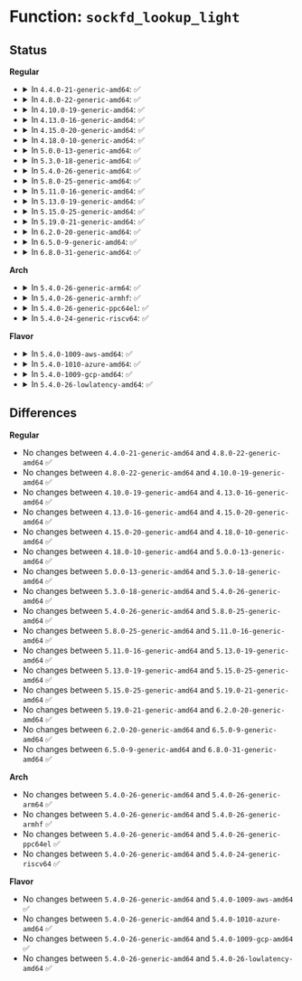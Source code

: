 # Function: <code>sockfd_lookup_light</code>

## Status
<b>Regular</b>
<ul>
<li>
<details>
<summary>In <code>4.4.0-21-generic-amd64</code>: ✅</summary>

```c
struct socket * sockfd_lookup_light(int fd, int * err, int * fput_needed)
```

```json
{
  "name": "sockfd_lookup_light",
  "collision_type": "Unique Static",
  "inline_type": "No",
  "funcs": [
    {
      "addr": 18446744071586173936,
      "name": "sockfd_lookup_light",
      "external": false,
      "loc": "net/socket.c:449",
      "file": "net/socket.c",
      "inline": "seen, unknown",
      "caller_inline": [],
      "caller_func": [
        "net/socket.c:SYSC_accept4",
        "net/socket.c:SYSC_getsockname",
        "net/socket.c:SYSC_getpeername",
        "net/socket.c:SYSC_recvfrom",
        "net/socket.c:SYSC_bind",
        "net/socket.c:SYSC_connect",
        "net/socket.c:SYSC_sendto",
        "net/socket.c:__sys_sendmsg",
        "net/socket.c:__sys_sendmmsg",
        "net/socket.c:__sys_recvmsg",
        "net/socket.c:__sys_recvmmsg",
        "net/socket.c:SyS_socketcall",
        "net/socket.c:SyS_socketcall",
        "net/socket.c:SyS_socketcall",
        "net/socket.c:SyS_socketcall"
      ]
    }
  ],
  "symbols": [
    {
      "addr": 18446744071586173936,
      "name": "sockfd_lookup_light",
      "section": ".text",
      "bind": "STB_LOCAL",
      "size": 102
    }
  ]
}
```
</details>
</li>
<li>
<details>
<summary>In <code>4.8.0-22-generic-amd64</code>: ✅</summary>

```c
struct socket * sockfd_lookup_light(int fd, int * err, int * fput_needed)
```

```json
{
  "name": "sockfd_lookup_light",
  "collision_type": "Unique Static",
  "inline_type": "No",
  "funcs": [
    {
      "addr": 18446744071586594592,
      "name": "sockfd_lookup_light",
      "external": false,
      "loc": "net/socket.c:449",
      "file": "net/socket.c",
      "inline": "seen, unknown",
      "caller_inline": [],
      "caller_func": [
        "net/socket.c:SyS_socketcall",
        "net/socket.c:SyS_socketcall",
        "net/socket.c:SyS_socketcall",
        "net/socket.c:SyS_socketcall",
        "net/socket.c:__sys_recvmmsg",
        "net/socket.c:__sys_recvmsg",
        "net/socket.c:__sys_sendmmsg",
        "net/socket.c:__sys_sendmsg",
        "net/socket.c:SYSC_recvfrom",
        "net/socket.c:SYSC_sendto",
        "net/socket.c:SYSC_getpeername",
        "net/socket.c:SYSC_getsockname",
        "net/socket.c:SYSC_connect",
        "net/socket.c:SYSC_accept4",
        "net/socket.c:SYSC_bind"
      ]
    }
  ],
  "symbols": [
    {
      "addr": 18446744071586594592,
      "name": "sockfd_lookup_light",
      "section": ".text",
      "bind": "STB_LOCAL",
      "size": 102
    }
  ]
}
```
</details>
</li>
<li>
<details>
<summary>In <code>4.10.0-19-generic-amd64</code>: ✅</summary>

```c
struct socket * sockfd_lookup_light(int fd, int * err, int * fput_needed)
```

```json
{
  "name": "sockfd_lookup_light",
  "collision_type": "Unique Static",
  "inline_type": "No",
  "funcs": [
    {
      "addr": 18446744071586778960,
      "name": "sockfd_lookup_light",
      "external": false,
      "loc": "net/socket.c:491",
      "file": "net/socket.c",
      "inline": "seen, unknown",
      "caller_inline": [],
      "caller_func": [
        "net/socket.c:SyS_socketcall",
        "net/socket.c:SyS_socketcall",
        "net/socket.c:SyS_socketcall",
        "net/socket.c:SyS_socketcall",
        "net/socket.c:__sys_recvmmsg",
        "net/socket.c:__sys_recvmsg",
        "net/socket.c:__sys_sendmmsg",
        "net/socket.c:__sys_sendmsg",
        "net/socket.c:SYSC_recvfrom",
        "net/socket.c:SYSC_sendto",
        "net/socket.c:SYSC_getpeername",
        "net/socket.c:SYSC_getsockname",
        "net/socket.c:SYSC_connect",
        "net/socket.c:SYSC_accept4",
        "net/socket.c:SYSC_bind"
      ]
    }
  ],
  "symbols": [
    {
      "addr": 18446744071586778960,
      "name": "sockfd_lookup_light",
      "section": ".text",
      "bind": "STB_LOCAL",
      "size": 102
    }
  ]
}
```
</details>
</li>
<li>
<details>
<summary>In <code>4.13.0-16-generic-amd64</code>: ✅</summary>

```c
struct socket * sockfd_lookup_light(int fd, int * err, int * fput_needed)
```

```json
{
  "name": "sockfd_lookup_light",
  "collision_type": "Unique Static",
  "inline_type": "No",
  "funcs": [
    {
      "addr": 18446744071586900080,
      "name": "sockfd_lookup_light",
      "external": false,
      "loc": "net/socket.c:489",
      "file": "net/socket.c",
      "inline": "seen, unknown",
      "caller_inline": [],
      "caller_func": [
        "net/socket.c:SyS_socketcall",
        "net/socket.c:SyS_socketcall",
        "net/socket.c:SyS_socketcall",
        "net/socket.c:SyS_socketcall",
        "net/socket.c:__sys_recvmmsg",
        "net/socket.c:__sys_recvmsg",
        "net/socket.c:__sys_sendmmsg",
        "net/socket.c:__sys_sendmsg",
        "net/socket.c:SYSC_recvfrom",
        "net/socket.c:SYSC_sendto",
        "net/socket.c:SYSC_getpeername",
        "net/socket.c:SYSC_getsockname",
        "net/socket.c:SYSC_connect",
        "net/socket.c:SYSC_accept4",
        "net/socket.c:SYSC_bind"
      ]
    }
  ],
  "symbols": [
    {
      "addr": 18446744071586900080,
      "name": "sockfd_lookup_light",
      "section": ".text",
      "bind": "STB_LOCAL",
      "size": 104
    }
  ]
}
```
</details>
</li>
<li>
<details>
<summary>In <code>4.15.0-20-generic-amd64</code>: ✅</summary>

```c
struct socket * sockfd_lookup_light(int fd, int * err, int * fput_needed)
```

```json
{
  "name": "sockfd_lookup_light",
  "collision_type": "Unique Static",
  "inline_type": "No",
  "funcs": [
    {
      "addr": 18446744071587391824,
      "name": "sockfd_lookup_light",
      "external": false,
      "loc": "net/socket.c:495",
      "file": "net/socket.c",
      "inline": "seen, unknown",
      "caller_inline": [],
      "caller_func": [
        "net/socket.c:SyS_socketcall",
        "net/socket.c:SyS_socketcall",
        "net/socket.c:SyS_socketcall",
        "net/socket.c:SyS_socketcall",
        "net/socket.c:__sys_recvmmsg",
        "net/socket.c:__sys_recvmsg",
        "net/socket.c:__sys_sendmmsg",
        "net/socket.c:__sys_sendmsg",
        "net/socket.c:SYSC_recvfrom",
        "net/socket.c:SYSC_sendto",
        "net/socket.c:SYSC_getpeername",
        "net/socket.c:SYSC_getsockname",
        "net/socket.c:SYSC_connect",
        "net/socket.c:SYSC_accept4",
        "net/socket.c:SYSC_bind"
      ]
    }
  ],
  "symbols": [
    {
      "addr": 18446744071587391824,
      "name": "sockfd_lookup_light",
      "section": ".text",
      "bind": "STB_LOCAL",
      "size": 104
    }
  ]
}
```
</details>
</li>
<li>
<details>
<summary>In <code>4.18.0-10-generic-amd64</code>: ✅</summary>

```c
struct socket * sockfd_lookup_light(int fd, int * err, int * fput_needed)
```

```json
{
  "name": "sockfd_lookup_light",
  "collision_type": "Unique Static",
  "inline_type": "No",
  "funcs": [
    {
      "addr": 18446744071587692480,
      "name": "sockfd_lookup_light",
      "external": false,
      "loc": "net/socket.c:489",
      "file": "net/socket.c",
      "inline": "seen, unknown",
      "caller_inline": [],
      "caller_func": [
        "net/socket.c:__sys_recvmmsg",
        "net/socket.c:__sys_recvmsg",
        "net/socket.c:__sys_sendmmsg",
        "net/socket.c:__sys_sendmsg",
        "net/socket.c:__sys_shutdown",
        "net/socket.c:__sys_getsockopt",
        "net/socket.c:__sys_setsockopt",
        "net/socket.c:__sys_recvfrom",
        "net/socket.c:__sys_sendto",
        "net/socket.c:__sys_getpeername",
        "net/socket.c:__sys_getsockname",
        "net/socket.c:__sys_connect",
        "net/socket.c:__sys_accept4",
        "net/socket.c:__sys_listen",
        "net/socket.c:__sys_bind"
      ]
    }
  ],
  "symbols": [
    {
      "addr": 18446744071587692480,
      "name": "sockfd_lookup_light",
      "section": ".text",
      "bind": "STB_LOCAL",
      "size": 102
    }
  ]
}
```
</details>
</li>
<li>
<details>
<summary>In <code>5.0.0-13-generic-amd64</code>: ✅</summary>

```c
struct socket * sockfd_lookup_light(int fd, int * err, int * fput_needed)
```

```json
{
  "name": "sockfd_lookup_light",
  "collision_type": "Unique Static",
  "inline_type": "No",
  "funcs": [
    {
      "addr": 18446744071587826576,
      "name": "sockfd_lookup_light",
      "external": false,
      "loc": "net/socket.c:468",
      "file": "net/socket.c",
      "inline": "seen, unknown",
      "caller_inline": [],
      "caller_func": [
        "net/socket.c:do_recvmmsg",
        "net/socket.c:__sys_recvmsg",
        "net/socket.c:__sys_sendmmsg",
        "net/socket.c:__sys_sendmsg",
        "net/socket.c:__sys_shutdown",
        "net/socket.c:__sys_getsockopt",
        "net/socket.c:__sys_setsockopt",
        "net/socket.c:__sys_recvfrom",
        "net/socket.c:__sys_sendto",
        "net/socket.c:__sys_getpeername",
        "net/socket.c:__sys_getsockname",
        "net/socket.c:__sys_connect",
        "net/socket.c:__sys_accept4",
        "net/socket.c:__sys_listen",
        "net/socket.c:__sys_bind"
      ]
    }
  ],
  "symbols": [
    {
      "addr": 18446744071587826576,
      "name": "sockfd_lookup_light",
      "section": ".text",
      "bind": "STB_LOCAL",
      "size": 102
    }
  ]
}
```
</details>
</li>
<li>
<details>
<summary>In <code>5.3.0-18-generic-amd64</code>: ✅</summary>

```c
struct socket * sockfd_lookup_light(int fd, int * err, int * fput_needed)
```

```json
{
  "name": "sockfd_lookup_light",
  "collision_type": "Unique Static",
  "inline_type": "No",
  "funcs": [
    {
      "addr": 18446744071588129440,
      "name": "sockfd_lookup_light",
      "external": false,
      "loc": "net/socket.c:479",
      "file": "net/socket.c",
      "inline": "seen, unknown",
      "caller_inline": [],
      "caller_func": [
        "net/socket.c:do_recvmmsg",
        "net/socket.c:__sys_recvmsg",
        "net/socket.c:__sys_sendmmsg",
        "net/socket.c:__sys_sendmsg",
        "net/socket.c:__sys_shutdown",
        "net/socket.c:__sys_getsockopt",
        "net/socket.c:__sys_setsockopt",
        "net/socket.c:__sys_recvfrom",
        "net/socket.c:__sys_sendto",
        "net/socket.c:__sys_getpeername",
        "net/socket.c:__sys_getsockname",
        "net/socket.c:__sys_connect",
        "net/socket.c:__sys_accept4",
        "net/socket.c:__sys_listen",
        "net/socket.c:__sys_bind"
      ]
    }
  ],
  "symbols": [
    {
      "addr": 18446744071588129440,
      "name": "sockfd_lookup_light",
      "section": ".text",
      "bind": "STB_LOCAL",
      "size": 105
    }
  ]
}
```
</details>
</li>
<li>
<details>
<summary>In <code>5.4.0-26-generic-amd64</code>: ✅</summary>

```c
struct socket * sockfd_lookup_light(int fd, int * err, int * fput_needed)
```

```json
{
  "name": "sockfd_lookup_light",
  "collision_type": "Unique Static",
  "inline_type": "No",
  "funcs": [
    {
      "addr": 18446744071588334576,
      "name": "sockfd_lookup_light",
      "external": false,
      "loc": "net/socket.c:479",
      "file": "net/socket.c",
      "inline": "seen, unknown",
      "caller_inline": [],
      "caller_func": [
        "net/socket.c:do_recvmmsg",
        "net/socket.c:__sys_recvmsg",
        "net/socket.c:__sys_sendmmsg",
        "net/socket.c:__sys_sendmsg",
        "net/socket.c:__sys_shutdown",
        "net/socket.c:__sys_getsockopt",
        "net/socket.c:__sys_setsockopt",
        "net/socket.c:__sys_recvfrom",
        "net/socket.c:__sys_sendto",
        "net/socket.c:__sys_getpeername",
        "net/socket.c:__sys_getsockname",
        "net/socket.c:__sys_connect",
        "net/socket.c:__sys_accept4",
        "net/socket.c:__sys_listen",
        "net/socket.c:__sys_bind"
      ]
    }
  ],
  "symbols": [
    {
      "addr": 18446744071588334576,
      "name": "sockfd_lookup_light",
      "section": ".text",
      "bind": "STB_LOCAL",
      "size": 105
    }
  ]
}
```
</details>
</li>
<li>
<details>
<summary>In <code>5.8.0-25-generic-amd64</code>: ✅</summary>

```c
struct socket * sockfd_lookup_light(int fd, int * err, int * fput_needed)
```

```json
{
  "name": "sockfd_lookup_light",
  "collision_type": "Unique Static",
  "inline_type": "No",
  "funcs": [
    {
      "addr": 18446744071589194080,
      "name": "sockfd_lookup_light",
      "external": false,
      "loc": "net/socket.c:494",
      "file": "net/socket.c",
      "inline": "seen, unknown",
      "caller_inline": [],
      "caller_func": [
        "net/socket.c:do_recvmmsg",
        "net/socket.c:__sys_recvmsg",
        "net/socket.c:__sys_sendmmsg",
        "net/socket.c:__sys_sendmsg",
        "net/socket.c:__sys_shutdown",
        "net/socket.c:__sys_getsockopt",
        "net/socket.c:__sys_setsockopt",
        "net/socket.c:__sys_recvfrom",
        "net/socket.c:__sys_sendto",
        "net/socket.c:__sys_getpeername",
        "net/socket.c:__sys_getsockname",
        "net/socket.c:__sys_listen",
        "net/socket.c:__sys_bind"
      ]
    }
  ],
  "symbols": [
    {
      "addr": 18446744071589194080,
      "name": "sockfd_lookup_light",
      "section": ".text",
      "bind": "STB_LOCAL",
      "size": 103
    }
  ]
}
```
</details>
</li>
<li>
<details>
<summary>In <code>5.11.0-16-generic-amd64</code>: ✅</summary>

```c
struct socket * sockfd_lookup_light(int fd, int * err, int * fput_needed)
```

```json
{
  "name": "sockfd_lookup_light",
  "collision_type": "Unique Static",
  "inline_type": "No",
  "funcs": [
    {
      "addr": 18446744071589192608,
      "name": "sockfd_lookup_light",
      "external": false,
      "loc": "net/socket.c:494",
      "file": "net/socket.c",
      "inline": "seen, unknown",
      "caller_inline": [],
      "caller_func": [
        "net/socket.c:do_recvmmsg",
        "net/socket.c:__sys_recvmsg",
        "net/socket.c:__sys_sendmmsg",
        "net/socket.c:__sys_sendmsg",
        "net/socket.c:__sys_shutdown",
        "net/socket.c:__sys_getsockopt",
        "net/socket.c:__sys_setsockopt",
        "net/socket.c:__sys_recvfrom",
        "net/socket.c:__sys_sendto",
        "net/socket.c:__sys_getpeername",
        "net/socket.c:__sys_getsockname",
        "net/socket.c:__sys_listen",
        "net/socket.c:__sys_bind"
      ]
    }
  ],
  "symbols": [
    {
      "addr": 18446744071589192608,
      "name": "sockfd_lookup_light",
      "section": ".text",
      "bind": "STB_LOCAL",
      "size": 103
    }
  ]
}
```
</details>
</li>
<li>
<details>
<summary>In <code>5.13.0-19-generic-amd64</code>: ✅</summary>

```c
struct socket * sockfd_lookup_light(int fd, int * err, int * fput_needed)
```

```json
{
  "name": "sockfd_lookup_light",
  "collision_type": "Unique Static",
  "inline_type": "No",
  "funcs": [
    {
      "addr": 18446744071589086128,
      "name": "sockfd_lookup_light",
      "external": false,
      "loc": "net/socket.c:495",
      "file": "net/socket.c",
      "inline": "seen, unknown",
      "caller_inline": [],
      "caller_func": [
        "net/socket.c:do_recvmmsg",
        "net/socket.c:__sys_recvmsg",
        "net/socket.c:__sys_sendmmsg",
        "net/socket.c:__sys_sendmsg",
        "net/socket.c:__sys_shutdown",
        "net/socket.c:__sys_getsockopt",
        "net/socket.c:__sys_setsockopt",
        "net/socket.c:__sys_recvfrom",
        "net/socket.c:__sys_sendto",
        "net/socket.c:__sys_getpeername",
        "net/socket.c:__sys_getsockname",
        "net/socket.c:__sys_listen",
        "net/socket.c:__sys_bind"
      ]
    }
  ],
  "symbols": [
    {
      "addr": 18446744071589086128,
      "name": "sockfd_lookup_light",
      "section": ".text",
      "bind": "STB_LOCAL",
      "size": 103
    }
  ]
}
```
</details>
</li>
<li>
<details>
<summary>In <code>5.15.0-25-generic-amd64</code>: ✅</summary>

```c
struct socket * sockfd_lookup_light(int fd, int * err, int * fput_needed)
```

```json
{
  "name": "sockfd_lookup_light",
  "collision_type": "Unique Static",
  "inline_type": "No",
  "funcs": [
    {
      "addr": 18446744071589803040,
      "name": "sockfd_lookup_light",
      "external": false,
      "loc": "net/socket.c:545",
      "file": "net/socket.c",
      "inline": "seen, unknown",
      "caller_inline": [],
      "caller_func": [
        "net/socket.c:do_recvmmsg",
        "net/socket.c:__sys_recvmsg",
        "net/socket.c:__sys_sendmmsg",
        "net/socket.c:__sys_sendmsg",
        "net/socket.c:__sys_shutdown",
        "net/socket.c:__sys_getsockopt",
        "net/socket.c:__sys_setsockopt",
        "net/socket.c:__sys_recvfrom",
        "net/socket.c:__sys_sendto",
        "net/socket.c:__sys_getpeername",
        "net/socket.c:__sys_getsockname",
        "net/socket.c:__sys_listen",
        "net/socket.c:__sys_bind"
      ]
    }
  ],
  "symbols": [
    {
      "addr": 18446744071589803040,
      "name": "sockfd_lookup_light",
      "section": ".text",
      "bind": "STB_LOCAL",
      "size": 103
    }
  ]
}
```
</details>
</li>
<li>
<details>
<summary>In <code>5.19.0-21-generic-amd64</code>: ✅</summary>

```c
struct socket * sockfd_lookup_light(int fd, int * err, int * fput_needed)
```

```json
{
  "name": "sockfd_lookup_light",
  "collision_type": "Unique Static",
  "inline_type": "No",
  "funcs": [
    {
      "addr": 18446744071591321360,
      "name": "sockfd_lookup_light",
      "external": false,
      "loc": "net/socket.c:546",
      "file": "net/socket.c",
      "inline": "seen, unknown",
      "caller_inline": [],
      "caller_func": [
        "net/socket.c:do_recvmmsg",
        "net/socket.c:__sys_recvmsg",
        "net/socket.c:__sys_sendmmsg",
        "net/socket.c:__sys_sendmsg",
        "net/socket.c:__sys_shutdown",
        "net/socket.c:__sys_getsockopt",
        "net/socket.c:__sys_setsockopt",
        "net/socket.c:__sys_recvfrom",
        "net/socket.c:__sys_sendto",
        "net/socket.c:__sys_getpeername",
        "net/socket.c:__sys_getsockname",
        "net/socket.c:__sys_listen",
        "net/socket.c:__sys_bind"
      ]
    }
  ],
  "symbols": [
    {
      "addr": 18446744071591321360,
      "name": "sockfd_lookup_light",
      "section": ".text",
      "bind": "STB_LOCAL",
      "size": 128
    }
  ]
}
```
</details>
</li>
<li>
<details>
<summary>In <code>6.2.0-20-generic-amd64</code>: ✅</summary>

```c
struct socket * sockfd_lookup_light(int fd, int * err, int * fput_needed)
```

```json
{
  "name": "sockfd_lookup_light",
  "collision_type": "Unique Static",
  "inline_type": "No",
  "funcs": [
    {
      "addr": 18446744071593075008,
      "name": "sockfd_lookup_light",
      "external": false,
      "loc": "net/socket.c:548",
      "file": "net/socket.c",
      "inline": "seen, unknown",
      "caller_inline": [],
      "caller_func": [
        "net/socket.c:do_recvmmsg",
        "net/socket.c:__sys_recvmsg",
        "net/socket.c:__sys_sendmmsg",
        "net/socket.c:__sys_sendmsg",
        "net/socket.c:__sys_shutdown",
        "net/socket.c:__sys_getsockopt",
        "net/socket.c:__sys_setsockopt",
        "net/socket.c:__sys_recvfrom",
        "net/socket.c:__sys_sendto",
        "net/socket.c:__sys_getpeername",
        "net/socket.c:__sys_getsockname",
        "net/socket.c:__sys_listen",
        "net/socket.c:__sys_bind"
      ]
    }
  ],
  "symbols": [
    {
      "addr": 18446744071593075008,
      "name": "sockfd_lookup_light",
      "section": ".text",
      "bind": "STB_LOCAL",
      "size": 128
    }
  ]
}
```
</details>
</li>
<li>
<details>
<summary>In <code>6.5.0-9-generic-amd64</code>: ✅</summary>

```c
struct socket * sockfd_lookup_light(int fd, int * err, int * fput_needed)
```

```json
{
  "name": "sockfd_lookup_light",
  "collision_type": "Unique Static",
  "inline_type": "No",
  "funcs": [
    {
      "addr": 18446744071593526512,
      "name": "sockfd_lookup_light",
      "external": false,
      "loc": "net/socket.c:551",
      "file": "net/socket.c",
      "inline": "seen, unknown",
      "caller_inline": [],
      "caller_func": [
        "net/socket.c:do_recvmmsg",
        "net/socket.c:__sys_recvmsg",
        "net/socket.c:__sys_sendmmsg",
        "net/socket.c:__sys_sendmsg",
        "net/socket.c:__sys_shutdown",
        "net/socket.c:__sys_getsockopt",
        "net/socket.c:__sys_setsockopt",
        "net/socket.c:__sys_recvfrom",
        "net/socket.c:__sys_sendto",
        "net/socket.c:__sys_getpeername",
        "net/socket.c:__sys_getsockname",
        "net/socket.c:__sys_listen",
        "net/socket.c:__sys_bind"
      ]
    }
  ],
  "symbols": [
    {
      "addr": 18446744071593526512,
      "name": "sockfd_lookup_light",
      "section": ".text",
      "bind": "STB_LOCAL",
      "size": 131
    }
  ]
}
```
</details>
</li>
<li>
<details>
<summary>In <code>6.8.0-31-generic-amd64</code>: ✅</summary>

```c
struct socket * sockfd_lookup_light(int fd, int * err, int * fput_needed)
```

```json
{
  "name": "sockfd_lookup_light",
  "collision_type": "Unique Static",
  "inline_type": "No",
  "funcs": [
    {
      "addr": 18446744071594297936,
      "name": "sockfd_lookup_light",
      "external": false,
      "loc": "net/socket.c:553",
      "file": "net/socket.c",
      "inline": "seen, unknown",
      "caller_inline": [],
      "caller_func": [
        "net/socket.c:do_recvmmsg",
        "net/socket.c:__sys_recvmsg",
        "net/socket.c:__sys_sendmmsg",
        "net/socket.c:__sys_sendmsg",
        "net/socket.c:__sys_shutdown",
        "net/socket.c:__sys_getsockopt",
        "net/socket.c:__sys_setsockopt",
        "net/socket.c:__sys_recvfrom",
        "net/socket.c:__sys_sendto",
        "net/socket.c:__sys_getpeername",
        "net/socket.c:__sys_getsockname",
        "net/socket.c:__sys_listen",
        "net/socket.c:__sys_bind"
      ]
    }
  ],
  "symbols": [
    {
      "addr": 18446744071594297936,
      "name": "sockfd_lookup_light",
      "section": ".text",
      "bind": "STB_LOCAL",
      "size": 131
    }
  ]
}
```
</details>
</li>
</ul>
<b>Arch</b>
<ul>
<li>
<details>
<summary>In <code>5.4.0-26-generic-arm64</code>: ✅</summary>

```c
struct socket * sockfd_lookup_light(int fd, int * err, int * fput_needed)
```

```json
{
  "name": "sockfd_lookup_light",
  "collision_type": "Unique Static",
  "inline_type": "No",
  "funcs": [
    {
      "addr": 18446603336501828336,
      "name": "sockfd_lookup_light",
      "external": false,
      "loc": "net/socket.c:479",
      "file": "net/socket.c",
      "inline": "seen, unknown",
      "caller_inline": [],
      "caller_func": [
        "net/socket.c:do_recvmmsg",
        "net/socket.c:__sys_recvmsg",
        "net/socket.c:__sys_sendmmsg",
        "net/socket.c:__sys_sendmsg",
        "net/socket.c:__sys_shutdown",
        "net/socket.c:__arm64_sys_getsockopt",
        "net/socket.c:__arm64_sys_setsockopt",
        "net/socket.c:__sys_recvfrom",
        "net/socket.c:__sys_sendto",
        "net/socket.c:__sys_getpeername",
        "net/socket.c:__sys_getsockname",
        "net/socket.c:__sys_connect",
        "net/socket.c:__sys_accept4",
        "net/socket.c:__sys_listen",
        "net/socket.c:__sys_bind"
      ]
    }
  ],
  "symbols": [
    {
      "addr": 18446603336501828336,
      "name": "sockfd_lookup_light",
      "section": ".text",
      "bind": "STB_LOCAL",
      "size": 164
    }
  ]
}
```
</details>
</li>
<li>
<details>
<summary>In <code>5.4.0-26-generic-armhf</code>: ✅</summary>

```c
struct socket * sockfd_lookup_light(int fd, int * err, int * fput_needed)
```

```json
{
  "name": "sockfd_lookup_light",
  "collision_type": "Unique Static",
  "inline_type": "No",
  "funcs": [
    {
      "addr": 3234609988,
      "name": "sockfd_lookup_light",
      "external": false,
      "loc": "net/socket.c:479",
      "file": "net/socket.c",
      "inline": "seen, unknown",
      "caller_inline": [],
      "caller_func": [
        "net/socket.c:do_recvmmsg",
        "net/socket.c:__sys_recvmsg",
        "net/socket.c:__sys_sendmmsg",
        "net/socket.c:__sys_sendmsg",
        "net/socket.c:__sys_shutdown",
        "net/socket.c:__se_sys_getsockopt",
        "net/socket.c:__se_sys_setsockopt",
        "net/socket.c:__sys_recvfrom",
        "net/socket.c:__sys_sendto",
        "net/socket.c:__sys_getpeername",
        "net/socket.c:__sys_getsockname",
        "net/socket.c:__sys_connect",
        "net/socket.c:__sys_accept4",
        "net/socket.c:__sys_listen",
        "net/socket.c:__sys_bind"
      ]
    }
  ],
  "symbols": [
    {
      "addr": 3234609988,
      "name": "sockfd_lookup_light",
      "section": ".text",
      "bind": "STB_LOCAL",
      "size": 132
    }
  ]
}
```
</details>
</li>
<li>
<details>
<summary>In <code>5.4.0-26-generic-ppc64el</code>: ✅</summary>

```c
struct socket * sockfd_lookup_light(int fd, int * err, int * fput_needed)
```

```json
{
  "name": "sockfd_lookup_light",
  "collision_type": "Unique Static",
  "inline_type": "No",
  "funcs": [
    {
      "addr": 13835058055295230544,
      "name": "sockfd_lookup_light",
      "external": false,
      "loc": "net/socket.c:479",
      "file": "net/socket.c",
      "inline": "seen, unknown",
      "caller_inline": [],
      "caller_func": [
        "net/socket.c:do_recvmmsg",
        "net/socket.c:__sys_recvmsg",
        "net/socket.c:__sys_sendmmsg",
        "net/socket.c:__sys_sendmmsg",
        "net/socket.c:__sys_sendmsg",
        "net/socket.c:__sys_shutdown",
        "net/socket.c:__sys_getsockopt",
        "net/socket.c:__sys_setsockopt",
        "net/socket.c:__sys_recvfrom",
        "net/socket.c:__sys_sendto",
        "net/socket.c:__sys_getpeername",
        "net/socket.c:__sys_getsockname",
        "net/socket.c:__sys_connect",
        "net/socket.c:__sys_accept4",
        "net/socket.c:__sys_listen",
        "net/socket.c:__sys_bind"
      ]
    }
  ],
  "symbols": [
    {
      "addr": 13835058055295230544,
      "name": "sockfd_lookup_light",
      "section": ".text",
      "bind": "STB_LOCAL",
      "size": 208
    }
  ]
}
```
</details>
</li>
<li>
<details>
<summary>In <code>5.4.0-24-generic-riscv64</code>: ✅</summary>

```c
struct socket * sockfd_lookup_light(int fd, int * err, int * fput_needed)
```

```json
{
  "name": "sockfd_lookup_light",
  "collision_type": "Unique Static",
  "inline_type": "No",
  "funcs": [
    {
      "addr": 18446743936278174702,
      "name": "sockfd_lookup_light",
      "external": false,
      "loc": "net/socket.c:479",
      "file": "net/socket.c",
      "inline": "seen, unknown",
      "caller_inline": [],
      "caller_func": [
        "net/socket.c:do_recvmmsg",
        "net/socket.c:__sys_recvmsg",
        "net/socket.c:__sys_sendmmsg",
        "net/socket.c:__sys_sendmsg",
        "net/socket.c:__sys_shutdown",
        "net/socket.c:__se_sys_getsockopt",
        "net/socket.c:__se_sys_setsockopt",
        "net/socket.c:__sys_recvfrom",
        "net/socket.c:__sys_sendto",
        "net/socket.c:__sys_getpeername",
        "net/socket.c:__sys_getsockname",
        "net/socket.c:__sys_connect",
        "net/socket.c:__sys_accept4",
        "net/socket.c:__sys_listen",
        "net/socket.c:__sys_bind"
      ]
    }
  ],
  "symbols": [
    {
      "addr": 18446743936278174702,
      "name": "sockfd_lookup_light",
      "section": ".text",
      "bind": "STB_LOCAL",
      "size": 132
    }
  ]
}
```
</details>
</li>
</ul>
<b>Flavor</b>
<ul>
<li>
<details>
<summary>In <code>5.4.0-1009-aws-amd64</code>: ✅</summary>

```c
struct socket * sockfd_lookup_light(int fd, int * err, int * fput_needed)
```

```json
{
  "name": "sockfd_lookup_light",
  "collision_type": "Unique Static",
  "inline_type": "No",
  "funcs": [
    {
      "addr": 18446744071587941360,
      "name": "sockfd_lookup_light",
      "external": false,
      "loc": "net/socket.c:479",
      "file": "net/socket.c",
      "inline": "seen, unknown",
      "caller_inline": [],
      "caller_func": [
        "net/socket.c:do_recvmmsg",
        "net/socket.c:__sys_recvmsg",
        "net/socket.c:__sys_sendmmsg",
        "net/socket.c:__sys_sendmsg",
        "net/socket.c:__sys_shutdown",
        "net/socket.c:__sys_getsockopt",
        "net/socket.c:__sys_setsockopt",
        "net/socket.c:__sys_recvfrom",
        "net/socket.c:__sys_sendto",
        "net/socket.c:__sys_getpeername",
        "net/socket.c:__sys_getsockname",
        "net/socket.c:__sys_connect",
        "net/socket.c:__sys_accept4",
        "net/socket.c:__sys_listen",
        "net/socket.c:__sys_bind"
      ]
    }
  ],
  "symbols": [
    {
      "addr": 18446744071587941360,
      "name": "sockfd_lookup_light",
      "section": ".text",
      "bind": "STB_LOCAL",
      "size": 105
    }
  ]
}
```
</details>
</li>
<li>
<details>
<summary>In <code>5.4.0-1010-azure-amd64</code>: ✅</summary>

```c
struct socket * sockfd_lookup_light(int fd, int * err, int * fput_needed)
```

```json
{
  "name": "sockfd_lookup_light",
  "collision_type": "Unique Static",
  "inline_type": "No",
  "funcs": [
    {
      "addr": 18446744071587654464,
      "name": "sockfd_lookup_light",
      "external": false,
      "loc": "net/socket.c:479",
      "file": "net/socket.c",
      "inline": "seen, unknown",
      "caller_inline": [],
      "caller_func": [
        "net/socket.c:do_recvmmsg",
        "net/socket.c:__sys_recvmsg",
        "net/socket.c:__sys_sendmmsg",
        "net/socket.c:__sys_sendmsg",
        "net/socket.c:__sys_shutdown",
        "net/socket.c:__sys_getsockopt",
        "net/socket.c:__sys_setsockopt",
        "net/socket.c:__sys_recvfrom",
        "net/socket.c:__sys_sendto",
        "net/socket.c:__sys_getpeername",
        "net/socket.c:__sys_getsockname",
        "net/socket.c:__sys_connect",
        "net/socket.c:__sys_accept4",
        "net/socket.c:__sys_listen",
        "net/socket.c:__sys_bind"
      ]
    }
  ],
  "symbols": [
    {
      "addr": 18446744071587654464,
      "name": "sockfd_lookup_light",
      "section": ".text",
      "bind": "STB_LOCAL",
      "size": 105
    }
  ]
}
```
</details>
</li>
<li>
<details>
<summary>In <code>5.4.0-1009-gcp-amd64</code>: ✅</summary>

```c
struct socket * sockfd_lookup_light(int fd, int * err, int * fput_needed)
```

```json
{
  "name": "sockfd_lookup_light",
  "collision_type": "Unique Static",
  "inline_type": "No",
  "funcs": [
    {
      "addr": 18446744071588273136,
      "name": "sockfd_lookup_light",
      "external": false,
      "loc": "net/socket.c:479",
      "file": "net/socket.c",
      "inline": "seen, unknown",
      "caller_inline": [],
      "caller_func": [
        "net/socket.c:do_recvmmsg",
        "net/socket.c:__sys_recvmsg",
        "net/socket.c:__sys_sendmmsg",
        "net/socket.c:__sys_sendmsg",
        "net/socket.c:__sys_shutdown",
        "net/socket.c:__sys_getsockopt",
        "net/socket.c:__sys_setsockopt",
        "net/socket.c:__sys_recvfrom",
        "net/socket.c:__sys_sendto",
        "net/socket.c:__sys_getpeername",
        "net/socket.c:__sys_getsockname",
        "net/socket.c:__sys_connect",
        "net/socket.c:__sys_accept4",
        "net/socket.c:__sys_listen",
        "net/socket.c:__sys_bind"
      ]
    }
  ],
  "symbols": [
    {
      "addr": 18446744071588273136,
      "name": "sockfd_lookup_light",
      "section": ".text",
      "bind": "STB_LOCAL",
      "size": 105
    }
  ]
}
```
</details>
</li>
<li>
<details>
<summary>In <code>5.4.0-26-lowlatency-amd64</code>: ✅</summary>

```c
struct socket * sockfd_lookup_light(int fd, int * err, int * fput_needed)
```

```json
{
  "name": "sockfd_lookup_light",
  "collision_type": "Unique Static",
  "inline_type": "No",
  "funcs": [
    {
      "addr": 18446744071588408448,
      "name": "sockfd_lookup_light",
      "external": false,
      "loc": "net/socket.c:479",
      "file": "net/socket.c",
      "inline": "seen, unknown",
      "caller_inline": [],
      "caller_func": [
        "net/socket.c:do_recvmmsg",
        "net/socket.c:__sys_recvmsg",
        "net/socket.c:__sys_sendmmsg",
        "net/socket.c:__sys_sendmsg",
        "net/socket.c:__sys_shutdown",
        "net/socket.c:__sys_getsockopt",
        "net/socket.c:__sys_setsockopt",
        "net/socket.c:__sys_recvfrom",
        "net/socket.c:__sys_sendto",
        "net/socket.c:__sys_getpeername",
        "net/socket.c:__sys_getsockname",
        "net/socket.c:__sys_connect",
        "net/socket.c:__sys_accept4",
        "net/socket.c:__sys_listen",
        "net/socket.c:__sys_bind"
      ]
    }
  ],
  "symbols": [
    {
      "addr": 18446744071588408448,
      "name": "sockfd_lookup_light",
      "section": ".text",
      "bind": "STB_LOCAL",
      "size": 105
    }
  ]
}
```
</details>
</li>
</ul>

## Differences
<b>Regular</b>
<ul>
<li>
No changes between <code>4.4.0-21-generic-amd64</code> and <code>4.8.0-22-generic-amd64</code> ✅
</li>
<li>
No changes between <code>4.8.0-22-generic-amd64</code> and <code>4.10.0-19-generic-amd64</code> ✅
</li>
<li>
No changes between <code>4.10.0-19-generic-amd64</code> and <code>4.13.0-16-generic-amd64</code> ✅
</li>
<li>
No changes between <code>4.13.0-16-generic-amd64</code> and <code>4.15.0-20-generic-amd64</code> ✅
</li>
<li>
No changes between <code>4.15.0-20-generic-amd64</code> and <code>4.18.0-10-generic-amd64</code> ✅
</li>
<li>
No changes between <code>4.18.0-10-generic-amd64</code> and <code>5.0.0-13-generic-amd64</code> ✅
</li>
<li>
No changes between <code>5.0.0-13-generic-amd64</code> and <code>5.3.0-18-generic-amd64</code> ✅
</li>
<li>
No changes between <code>5.3.0-18-generic-amd64</code> and <code>5.4.0-26-generic-amd64</code> ✅
</li>
<li>
No changes between <code>5.4.0-26-generic-amd64</code> and <code>5.8.0-25-generic-amd64</code> ✅
</li>
<li>
No changes between <code>5.8.0-25-generic-amd64</code> and <code>5.11.0-16-generic-amd64</code> ✅
</li>
<li>
No changes between <code>5.11.0-16-generic-amd64</code> and <code>5.13.0-19-generic-amd64</code> ✅
</li>
<li>
No changes between <code>5.13.0-19-generic-amd64</code> and <code>5.15.0-25-generic-amd64</code> ✅
</li>
<li>
No changes between <code>5.15.0-25-generic-amd64</code> and <code>5.19.0-21-generic-amd64</code> ✅
</li>
<li>
No changes between <code>5.19.0-21-generic-amd64</code> and <code>6.2.0-20-generic-amd64</code> ✅
</li>
<li>
No changes between <code>6.2.0-20-generic-amd64</code> and <code>6.5.0-9-generic-amd64</code> ✅
</li>
<li>
No changes between <code>6.5.0-9-generic-amd64</code> and <code>6.8.0-31-generic-amd64</code> ✅
</li>
</ul>
<b>Arch</b>
<ul>
<li>
No changes between <code>5.4.0-26-generic-amd64</code> and <code>5.4.0-26-generic-arm64</code> ✅
</li>
<li>
No changes between <code>5.4.0-26-generic-amd64</code> and <code>5.4.0-26-generic-armhf</code> ✅
</li>
<li>
No changes between <code>5.4.0-26-generic-amd64</code> and <code>5.4.0-26-generic-ppc64el</code> ✅
</li>
<li>
No changes between <code>5.4.0-26-generic-amd64</code> and <code>5.4.0-24-generic-riscv64</code> ✅
</li>
</ul>
<b>Flavor</b>
<ul>
<li>
No changes between <code>5.4.0-26-generic-amd64</code> and <code>5.4.0-1009-aws-amd64</code> ✅
</li>
<li>
No changes between <code>5.4.0-26-generic-amd64</code> and <code>5.4.0-1010-azure-amd64</code> ✅
</li>
<li>
No changes between <code>5.4.0-26-generic-amd64</code> and <code>5.4.0-1009-gcp-amd64</code> ✅
</li>
<li>
No changes between <code>5.4.0-26-generic-amd64</code> and <code>5.4.0-26-lowlatency-amd64</code> ✅
</li>
</ul>
